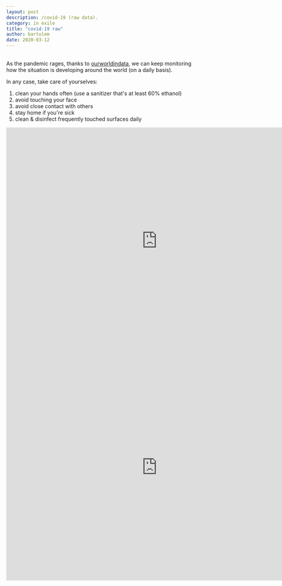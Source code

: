 ```yaml
---
layout: post
description: /covid-19 (raw data).
category: in exile
title: "covid-19 raw"
author: bartulem
date: 2020-03-12
---
```

<br/>
As the pandemic rages, thanks to <a href="https://ourworldindata.org/coronavirus" target="_blank">ourworldindata</a>, we can keep monitoring how the situation is developing around the world (on a daily basis).

In any case, take care of yourselves:
1. clean your hands often (use a sanitizer that's at least 60% ethanol)
2. avoid touching your face
3. avoid close contact with others
4. stay home if you're sick
5. clean & disinfect frequently touched surfaces daily

<p class="text-center">
  <iframe src="https://chart-studio.plot.ly/~bartulm/42" width="800" height="600" align="left" frameborder="0" scrolling="no"></iframe>
</p>

<p class="text-center">
  <iframe src="https://chart-studio.plot.ly/~bartulm/40" width="800" height="600" align="left" frameborder="0" scrolling="no"></iframe>
</p>


